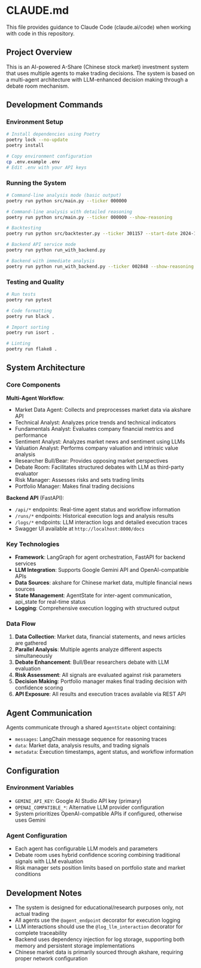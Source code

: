 # CLAUDE.md

This file provides guidance to Claude Code (claude.ai/code) when working with code in this repository.

## Project Overview

This is an AI-powered A-Share (Chinese stock market) investment system that uses multiple agents to make trading decisions. The system is based on a multi-agent architecture with LLM-enhanced decision making through a debate room mechanism.

## Development Commands

### Environment Setup
```bash
# Install dependencies using Poetry
poetry lock --no-update
poetry install

# Copy environment configuration
cp .env.example .env
# Edit .env with your API keys
```

### Running the System
```bash
# Command-line analysis mode (basic output)
poetry run python src/main.py --ticker 000000

# Command-line analysis with detailed reasoning
poetry run python src/main.py --ticker 000000 --show-reasoning

# Backtesting
poetry run python src/backtester.py --ticker 301157 --start-date 2024-12-11 --end-date 2025-01-07 --num-of-news 20

# Backend API service mode
poetry run python run_with_backend.py

# Backend with immediate analysis
poetry run python run_with_backend.py --ticker 002848 --show-reasoning
```

### Testing and Quality
```bash
# Run tests
poetry run pytest

# Code formatting
poetry run black .

# Import sorting
poetry run isort .

# Linting
poetry run flake8 .
```

## System Architecture

### Core Components

**Multi-Agent Workflow**:
- Market Data Agent: Collects and preprocesses market data via akshare API
- Technical Analyst: Analyzes price trends and technical indicators
- Fundamentals Analyst: Evaluates company financial metrics and performance
- Sentiment Analyst: Analyzes market news and sentiment using LLMs
- Valuation Analyst: Performs company valuation and intrinsic value analysis
- Researcher Bull/Bear: Provides opposing market perspectives
- Debate Room: Facilitates structured debates with LLM as third-party evaluator
- Risk Manager: Assesses risks and sets trading limits
- Portfolio Manager: Makes final trading decisions

**Backend API** (FastAPI):
- `/api/*` endpoints: Real-time agent status and workflow information
- `/runs/*` endpoints: Historical execution logs and analysis results
- `/logs/*` endpoints: LLM interaction logs and detailed execution traces
- Swagger UI available at `http://localhost:8000/docs`

### Key Technologies

- **Framework**: LangGraph for agent orchestration, FastAPI for backend services
- **LLM Integration**: Supports Google Gemini API and OpenAI-compatible APIs
- **Data Sources**: akshare for Chinese market data, multiple financial news sources
- **State Management**: AgentState for inter-agent communication, api_state for real-time status
- **Logging**: Comprehensive execution logging with structured output

### Data Flow

1. **Data Collection**: Market data, financial statements, and news articles are gathered
2. **Parallel Analysis**: Multiple agents analyze different aspects simultaneously
3. **Debate Enhancement**: Bull/Bear researchers debate with LLM evaluation
4. **Risk Assessment**: All signals are evaluated against risk parameters
5. **Decision Making**: Portfolio manager makes final trading decision with confidence scoring
6. **API Exposure**: All results and execution traces available via REST API

## Agent Communication

Agents communicate through a shared `AgentState` object containing:
- `messages`: LangChain message sequence for reasoning traces
- `data`: Market data, analysis results, and trading signals
- `metadata`: Execution timestamps, agent status, and workflow information

## Configuration

### Environment Variables
- `GEMINI_API_KEY`: Google AI Studio API key (primary)
- `OPENAI_COMPATIBLE_*`: Alternative LLM provider configuration
- System prioritizes OpenAI-compatible APIs if configured, otherwise uses Gemini

### Agent Configuration
- Each agent has configurable LLM models and parameters
- Debate room uses hybrid confidence scoring combining traditional signals with LLM evaluation
- Risk manager sets position limits based on portfolio state and market conditions

## Development Notes

- The system is designed for educational/research purposes only, not actual trading
- All agents use the `@agent_endpoint` decorator for execution logging
- LLM interactions should use the `@log_llm_interaction` decorator for complete traceability
- Backend uses dependency injection for log storage, supporting both memory and persistent storage implementations
- Chinese market data is primarily sourced through akshare, requiring proper network configuration
